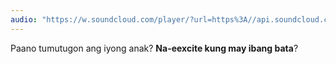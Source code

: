 ```yaml
---
audio: "https://w.soundcloud.com/player/?url=https%3A//api.soundcloud.com/tracks/1406191069%3Fsecret_token%3Ds-bXG9wxcNQKm&color=%23ff5500&auto_play=true&hide_related=false&show_comments=true&show_user=true&show_reposts=false&show_teaser=true&visual=true"
---
```


Paano tumutugon ang iyong anak? <strong>Na-eexcite kung may ibang bata</strong>?
